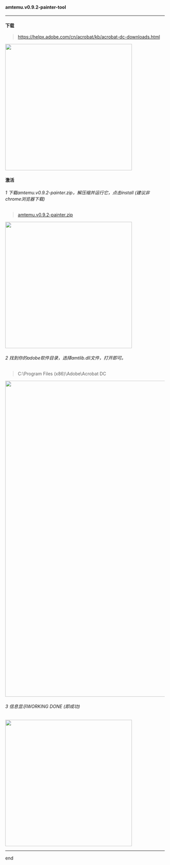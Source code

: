 #### amtemu.v0.9.2-painter-tool

---

#### 下载

> https://helpx.adobe.com/cn/acrobat/kb/acrobat-dc-downloads.html


<img src="https://raw.githubusercontent.com/dzet-tool-for-quick/amtemu.v0.9.2-painter-tool/master/img/adobe1.png" width="400px" />


#### 激活


###### 1 下载amtemu.v0.9.2-painter.zip，解压缩并运行它，点击install (建议非chrome浏览器下载)

> [amtemu.v0.9.2-painter.zip](https://github.com/dzet-tool-for-quick/amtemu.v0.9.2-painter-tool/raw/master/file/amtemu.v0.9.2-painter.zip)

<img src="https://raw.githubusercontent.com/dzet-tool-for-quick/amtemu.v0.9.2-painter-tool/master/img/adobe2.png" width="400px" />


###### 2 找到你的adobe软件目录，选择amtlib.dll文件，打开即可。

> C:\Program Files (x86)\Adobe\Acrobat DC

<img src="https://raw.githubusercontent.com/dzet-tool-for-quick/amtemu.v0.9.2-painter-tool/master/img/adobe4.png" width="1000px" />


###### 3 信息显示WORKING DONE (即成功)

<img src="https://raw.githubusercontent.com/dzet-tool-for-quick/amtemu.v0.9.2-painter-tool/master/img/adobe5.png" width="400px" />


---

end
